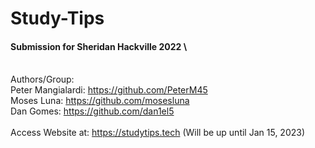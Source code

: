 # Study-Tips

#### Submission for Sheridan Hackville 2022 \
\
Authors/Group: \
Peter Mangialardi: https://github.com/PeterM45 \
Moses Luna: https://github.com/mosesluna \
Dan Gomes: https://github.com/dan1el5 \
\
Access Website at: https://studytips.tech (Will be up until Jan 15, 2023)
